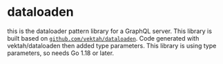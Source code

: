 # dataloaden
this is the dataloader pattern library for a GraphQL server.
This library is built based on [`github.com/vektah/dataloaden`](//github.com/vektah/dataloaden).
Code generated with vektah/dataloaden then added type parameters.
This library is using type parameters, so needs Go 1.18 or later.
